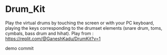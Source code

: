 # Drum_Kit
Play the virtual drums by touching the screen or with your PC keyboard, playing the keys corresponding to the drumset elements (snare drum, toms, cymbals, bass drum and hihat).
Play from : https://replit.com/@GaneshKadu/DrumKit?v=1


demo commit